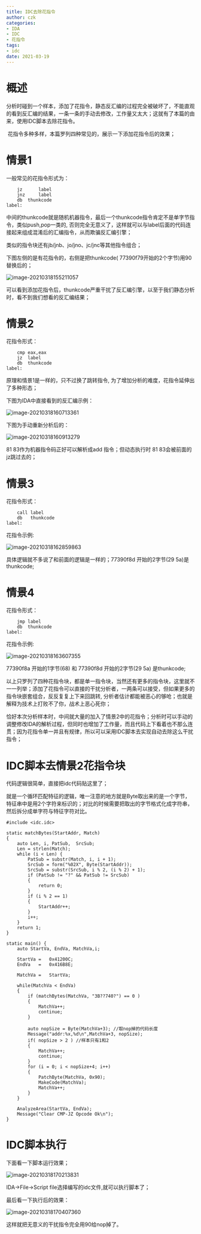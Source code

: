 ```yaml
---
title: IDC去除花指令
author: czk
categories:
- IDA
- IDC
- 花指令
tags: 
- idc
date: 2021-03-19
---
```



# 概述

  分析时碰到一个样本，添加了花指令，静态反汇编的过程完全被破坏了，不能直观的看到反汇编的结果，一条一条的手动去修改，工作量又太大；这就有了本篇的由来，使用IDC脚本去除花指令。



​	花指令多种多样，本篇罗列四种常见的，展示一下添加花指令后的效果；
<!-- more -->


# 情景1

一般常见的花指令形式为：	

```
	jz		label
	jnz		label
	db  thunkcode
label:
```

中间的thunkcode就是随机机器指令，最后一个thunkcode指令肯定不是单字节指令，类似push,pop一类的, 否则完全无意义了，这样就可以与label后面的代码连接起来组成混淆后的汇编指令，从而欺骗反汇编引擎；

类似的指令块还有jb/jnb、jo/jno、jc/jnc等其他指令组合；



下图左侧的是有花指令的，右侧是把thunkcode( 77390f79开始的2个字节)用90替换后的；

![image-20210318155211057](/pic/czk/idcfixconfusion/jzjnz.png)

可以看到添加花指令后，thunkcode严重干扰了反汇编引擎，以至于我们静态分析时，看不到我们想看的反汇编结果；



# 情景2

花指令形式：

```
	cmp	eax,eax
	jz	label
	db	thunkcode
label:	
```

原理和情景1是一样的，只不过换了跳转指令, 为了增加分析的难度，花指令延伸出了多种形态；

下图为IDA中直接看到的反汇编示例：

![image-20210318160713361](/pic/czk/idcfixconfusion/cmpjz.png)

下图为手动重新分析后的：

![image-20210318160913279](/pic/czk/idcfixconfusion/cmpjzR.png)

81 83作为机器指令码正好可以解析成add 指令；但动态执行时 81 83会被前面的jz跳过去的；



# 情景3

花指令形式：

```
	call label
	db	 thunkcode
label:    
```

花指令示例:

![image-20210318162859863](/pic/czk/idcfixconfusion/call.png)

具体逻辑就不多说了和前面的逻辑是一样的；77390f8d 开始的2字节(29 5a)是thunkcode;



# 情景4

花指令形式：

		jmp	label
		db	thunkcode
	label:  
花指令示例:

![image-20210318163607355](/pic/czk/idcfixconfusion/jmp.png)

77390f8a 开始的1字节(68) 和  77390f8d 开始的2字节(29 5a) 是thunkcode;



以上只罗列了四种花指令块，都是单一指令块，当然还有更多的指令块，这里就不一一列举；添加了花指令可以直接的干扰分析者，一两条可以接受，但如果更多的指令块嵌套组合，反反复复上下来回跳转, 分析者估计都能被恶心的够呛；也就是解释为技术上打败不了你，战术上恶心死你；



恰好本次分析样本时，中间就大量的加入了情景2中的花指令；分析时可以手动的调整修改IDA的解析过程，但同时也增加了工作量，而且代码上下看着也不那么连贯；因为花指令单一并且有规律，所以可以采用IDC脚本去实现自动去除这么干扰指令；



# IDC脚本去情景2花指令块

代码逻辑很简单，直接把idc代码贴这里了；

就是一个循环匹配特征的逻辑，唯一注意的地方就是Byte取出来的是一个字节，特征串中是用2个字符来标识的；对比的时候需要把取出的字节格式化成字符串，然后拆分成单字符与特征字符对比。

```
#include <idc.idc>

static matchBytes(StartAddr, Match)
{
    auto Len, i, PatSub,  SrcSub;
    Len = strlen(Match);
    while (i < Len) {
        PatSub = substr(Match, i, i + 1);
        SrcSub = form("%02X", Byte(StartAddr));
        SrcSub = substr(SrcSub, i % 2, (i % 2) + 1);
        if (PatSub != "?" && PatSub != SrcSub)
        {
            return 0;
        }
        if (i % 2 == 1)
        {
            StartAddr++;
        }
        i++;
    }
    return 1;
}

static main() {
	auto StartVa, EndVa, MatchVa,i;

	StartVa = 	0x41200C;
	EndVa 	= 	0x416B8E;
	
	MatchVa	=	StartVa;

	while(MatchVa < EndVa)
	{
		if (matchBytes(MatchVa, "3B??740?") == 0 )
		{
			MatchVa++;
			continue;
		}

		auto nopSize = Byte(MatchVa+3); //取nop掉的代码长度
		Message("addr:%x,%d\n",MatchVa+3, nopSize);
		if( nopSize > 2 ) //样本只有1和2
		{
			MatchVa++;
			continue;
		}
		for (i = 0; i < nopSize+4; i++)
		{
			PatchByte(MatchVa, 0x90);
			MakeCode(MatchVa);
			MatchVa++;
		}
	}
	
	AnalyzeArea(StartVa, EndVa);
	Message("Clear CMP-JZ Opcode Ok\n");
}
```



# IDC脚本执行

下面看一下脚本运行效果；

![image-20210318170213831](/pic/czk/idcfixconfusion/loadscript.png)

IDA->File->Script file选择编写的idc文件,就可以执行脚本了；

最后看一下执行后的效果：

![image-20210318170407360](/pic/czk/idcfixconfusion/scriptresult.png)



这样就把无意义的干扰指令完全用90给nop掉了。

